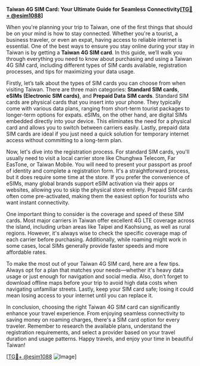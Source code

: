 **Taiwan 4G SIM Card: Your Ultimate Guide for Seamless Connectivity[[TG💪+ @esim1088](https://t.me/s/esim1088)]**

When you're planning your trip to Taiwan, one of the first things that should be on your mind is how to stay connected. Whether you're a tourist, a business traveler, or even an expat, having access to reliable internet is essential. One of the best ways to ensure you stay online during your stay in Taiwan is by getting a **Taiwan 4G SIM card**. In this guide, we’ll walk you through everything you need to know about purchasing and using a Taiwan 4G SIM card, including different types of SIM cards available, registration processes, and tips for maximizing your data usage.

Firstly, let’s talk about the types of SIM cards you can choose from when visiting Taiwan. There are three main categories: **Standard SIM cards**, **eSIMs (Electronic SIM cards)**, and **Prepaid Data SIM cards**. Standard SIM cards are physical cards that you insert into your phone. They typically come with various data plans, ranging from short-term tourist packages to longer-term options for expats. eSIMs, on the other hand, are digital SIMs embedded directly into your device. This eliminates the need for a physical card and allows you to switch between carriers easily. Lastly, prepaid data SIM cards are ideal if you just need a quick solution for temporary internet access without committing to a long-term plan.

Now, let's dive into the registration process. For standard SIM cards, you'll usually need to visit a local carrier store like Chunghwa Telecom, Far EasTone, or Taiwan Mobile. You will need to present your passport as proof of identity and complete a registration form. It's a straightforward process, but it does require some time at the store. If you prefer the convenience of eSIMs, many global brands support eSIM activation via their apps or websites, allowing you to skip the physical store entirely. Prepaid SIM cards often come pre-activated, making them the easiest option for tourists who want instant connectivity.

One important thing to consider is the coverage and speed of these SIM cards. Most major carriers in Taiwan offer excellent 4G LTE coverage across the island, including urban areas like Taipei and Kaohsiung, as well as rural regions. However, it's always wise to check the specific coverage map of each carrier before purchasing. Additionally, while roaming might work in some cases, local SIMs generally provide faster speeds and more affordable rates.

To make the most out of your Taiwan 4G SIM card, here are a few tips. Always opt for a plan that matches your needs—whether it's heavy data usage or just enough for navigation and social media. Also, don’t forget to download offline maps before your trip to avoid high data costs when navigating unfamiliar streets. Lastly, keep your SIM card safe; losing it could mean losing access to your internet until you can replace it.

In conclusion, choosing the right Taiwan 4G SIM card can significantly enhance your travel experience. From enjoying seamless connectivity to saving money on roaming charges, there's a SIM card option for every traveler. Remember to research the available plans, understand the registration requirements, and select a provider based on your travel duration and usage patterns. Happy travels, and enjoy your time in beautiful Taiwan!

[[TG💪+ @esim1088](https://t.me/s/esim1088) ![Image](https://i.postimg.cc/Y0z9fWf4/image.png)]